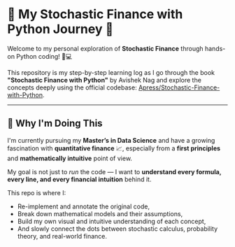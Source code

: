 # 📘 My Stochastic Finance with Python Journey 🚀

Welcome to my personal exploration of **Stochastic Finance** through hands-on Python coding! 🧠💻

This repository is my step-by-step learning log as I go through the book **"Stochastic Finance with Python"** by Avishek Nag and explore the concepts deeply using the official codebase: [Apress/Stochastic-Finance-with-Python](https://github.com/Apress/Stochastic-Finance-with-Python).

---

## 🧩 Why I'm Doing This

I'm currently pursuing my **Master’s in Data Science** and have a growing fascination with **quantitative finance** 📈, especially from a **first principles** and **mathematically intuitive** point of view.

My goal is not just to *run* the code — I want to **understand every formula, every line, and every financial intuition** behind it.

This repo is where I:

- Re-implement and annotate the original code,
- Break down mathematical models and their assumptions,
- Build my own visual and intuitive understanding of each concept,
- And slowly connect the dots between stochastic calculus, probability theory, and real-world finance.

